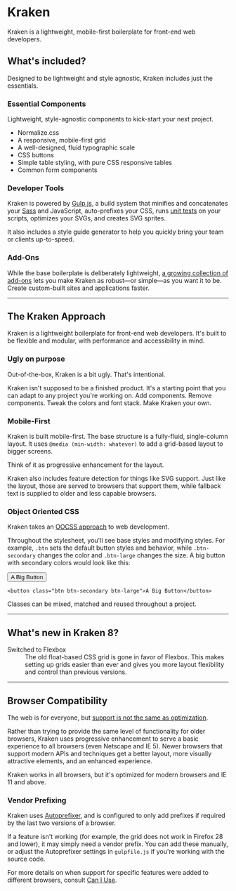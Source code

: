 # Kraken

Kraken is a lightweight, mobile-first boilerplate for front-end web developers.

## What's included?

Designed to be lightweight and style agnostic, Kraken includes just the essentials.

### Essential Components

Lightweight, style-agnostic components to kick-start your next project.

* Normalize.css
* A responsive, mobile-first grid
* A well-designed, fluid typographic scale
* CSS buttons
* Simple table styling, with pure CSS responsive tables
* Common form components

### Developer Tools

Kraken is powered by [Gulp.js](http://gulpjs.com/), a build system that minifies and concatenates your [Sass](http://sass-lang.com/) and JavaScript, auto-prefixes your CSS, runs [unit tests](http://jasmine.github.io/) on your scripts, optimizes your SVGs, and creates SVG sprites.

It also includes a style guide generator to help you quickly bring your team or clients up-to-speed.

### Add-Ons

While the base boilerplate is deliberately lightweight, [a growing collection of add-ons](odds-and-ends.html#add-ons) lets you make Kraken as robust—or simple—as you want it to be. Create custom-built sites and applications faster.

<hr>


## The Kraken Approach

Kraken is a lightweight boilerplate for front-end web developers. It's built to be flexible and modular, with performance and accessibility in mind.

### Ugly on purpose

Out-of-the-box, Kraken is a bit ugly. That's intentional.

Kraken isn't supposed to be a finished product. It's a starting point that you can adapt to any project you're working on. Add components. Remove components. Tweak the colors and font stack. Make Kraken your own.


### Mobile-First

Kraken is built mobile-first. The base structure is a fully-fluid, single-column layout. It uses `@media (min-width: whatever)` to add a grid-based layout to bigger screens.

Think of it as progressive enhancement for the layout.

Kraken also includes feature detection for things like SVG support. Just like the layout, those are served to browsers that support them, while fallback text is supplied to older and less capable browsers.


### Object Oriented CSS

Kraken takes an [OOCSS approach](http://www.slideshare.net/stubbornella/object-oriented-css) to web development.

Throughout the stylesheet, you'll see base styles and modifying styles. For example, `.btn` sets the default button styles and behavior, while `.btn-secondary` changes the color and `.btn-large` changes the size. A big button with secondary colors would look like this:

<button class="btn btn-secondary btn-large">A Big Button</button>

```markup
<button class="btn btn-secondary btn-large">A Big Button</button>
```

Classes can be mixed, matched and reused throughout a project.

<hr>


## What's new in Kraken 8?

<dl>
	<dt>Switched to Flexbox</dt>
	<dd>The old float-based CSS grid is gone in favor of Flexbox. This makes setting up grids easier than ever and gives you more layout flexibility and control than previous versions.</dd>
</dl>

<hr>


## Browser Compatibility

The web is for everyone, but [support is not the same as optimization](http://bradfrostweb.com/blog/mobile/support-vs-optimization/).

Rather than trying to provide the same level of functionality for older browsers, Kraken uses progressive enhancement to serve a basic experience to all browsers (even Netscape and IE 5). Newer browsers that support modern APIs and techniques get a better layout, more visually attractive elements, and an enhanced experience.

Kraken works in all browsers, but it's optimized for modern browsers and IE 11 and above.

### Vendor Prefixing

Kraken uses [Autoprefixer](https://github.com/postcss/autoprefixer), and is configured to only add prefixes if required by the last two versions of a browser.

If a feature isn't working (for example, the grid does not work in Firefox 28 and lower), it may simply need a vendor prefix. You can add these manually, or adjust the Autoprefixer settings in `gulpfile.js` if you're working with the source code.

For more details on when support for specific features were added to different browsers, consult [Can I Use](http://caniuse.com/).